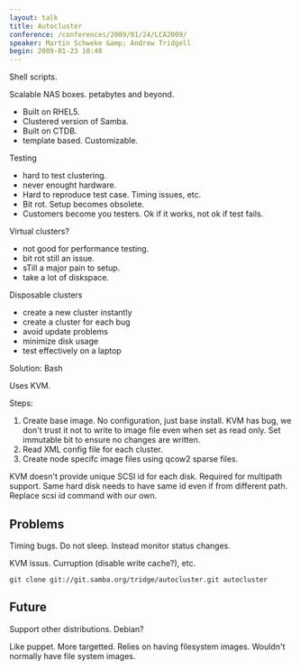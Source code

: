 ```yaml
---
layout: talk
title: Autocluster
conference: /conferences/2009/01/24/LCA2009/
speaker: Martin Schweke &amp; Andrew Tridgell
begin: 2009-01-23 10:40  
---
```

Shell scripts.

Scalable NAS boxes. petabytes and beyond.

* Built on RHEL5.
* Clustered version of Samba.
* Built on CTDB.
* template based. Customizable.

Testing

* hard to test clustering.
* never enought hardware.
* Hard to reproduce test case. Timing issues, etc.
* Bit rot. Setup becomes obsolete.
* Customers become you testers. Ok if it works, not ok if test fails.

Virtual clusters?

* not good for performance testing.
* bit rot still an issue.
* sTill a major pain to setup.
* take a lot of diskspace.

Disposable clusters

* create a new cluster instantly
* create a cluster for each bug
* avoid update problems
* minimize disk usage
* test effectively on a laptop

Solution: Bash

Uses KVM.

Steps:

1. Create base image. No configuration, just base install.  KVM has bug, we
don't trust it not to write to image file even when set as read only. Set
immutable bit to ensure no changes are written.
2. Read XML config file for each cluster.
3. Create node specifc image files using qcow2 sparse files.

KVM doesn't provide unique SCSI id for each disk. Required for multipath
support. Same hard disk needs to have same id even if from different path.
Replace scsi id command with our own.

## Problems

Timing bugs. Do not sleep. Instead monitor status changes.

KVM issus. Curruption (disable write cache?), etc.

    git clone git://git.samba.org/tridge/autocluster.git autocluster


## Future

Support other distributions. Debian?

Like puppet. More targetted. Relies on having filesystem images. Wouldn't
normally have file system images.
